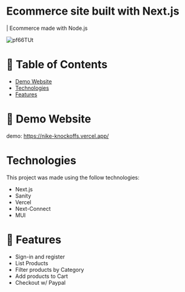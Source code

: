 # Ecommerce site built with Next.js 

| Ecommerce made with Node.js

![pf66TUt](https://user-images.githubusercontent.com/88942814/163514527-846cc051-8589-4576-b4de-33063ec3ed83.png)

# 📌 Table of Contents

- [Demo Website](https://nike-knockoffs.vercel.app/)
- [Technologies](#technologies)
- [Features](#features)

# 👀 Demo Website

demo: https://nike-knockoffs.vercel.app/

# Technologies

This project was made using the follow technologies:

- Next.js
- Sanity
- Vercel
- Next-Connect
- MUI

# 🚀 Features
- Sign-in and register
- List Products
- Filter products by Category
- Add products to Cart
- Checkout w/ Paypal

